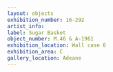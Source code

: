```yaml
---
layout: objects
exhibition_number: 16-292
artist_info: 
label: Sugar Basket
object_number: M.46 & A-1961
exhibition_location: Wall case 6 
exhibition_area: C
gallery_location: Adeane
---
```

